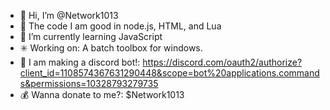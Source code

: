 - 👋 Hi, I’m @Network1013
- 👀 The code I am good in node.js, HTML, and Lua
- 🌱 I’m currently learning JavaScript
- :eight_spoked_asterisk: Working on: A batch toolbox for windows.
- :robot: I am making a discord bot!: https://discord.com/oauth2/authorize?client_id=1108574367631290448&scope=bot%20applications.commands&permissions=10328793279735
- :moneybag: Wanna donate to me?: $Network1013
